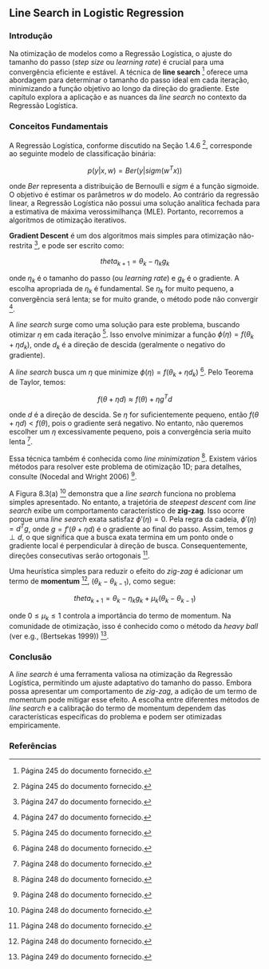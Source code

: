 ## Line Search in Logistic Regression

### Introdução
Na otimização de modelos como a Regressão Logística, o ajuste do tamanho do passo (*step size* ou *learning rate*) é crucial para uma convergência eficiente e estável. A técnica de **line search** [^1] oferece uma abordagem para determinar o tamanho do passo ideal em cada iteração, minimizando a função objetivo ao longo da direção do gradiente. Este capítulo explora a aplicação e as nuances da *line search* no contexto da Regressão Logística.

### Conceitos Fundamentais

A Regressão Logística, conforme discutido na Seção 1.4.6 [^1], corresponde ao seguinte modelo de classificação binária:

$$p(y|x, w) = Ber(y|sigm(w^Tx))$$

onde $Ber$ representa a distribuição de Bernoulli e $sigm$ é a função sigmoide. O objetivo é estimar os parâmetros $w$ do modelo. Ao contrário da regressão linear, a Regressão Logística não possui uma solução analítica fechada para a estimativa de máxima verossimilhança (MLE). Portanto, recorremos a algoritmos de otimização iterativos.

**Gradient Descent** é um dos algoritmos mais simples para otimização não-restrita [^3], e pode ser escrito como:

$$theta_{k+1} = \theta_k - \eta_k g_k$$

onde $\eta_k$ é o tamanho do passo (ou *learning rate*) e $g_k$ é o gradiente. A escolha apropriada de $\eta_k$ é fundamental. Se $\eta_k$ for muito pequeno, a convergência será lenta; se for muito grande, o método pode não convergir [^3].

A *line search* surge como uma solução para este problema, buscando otimizar $\eta$ em cada iteração [^1]. Isso envolve minimizar a função $\phi(\eta) = f(\theta_k + \eta d_k)$, onde $d_k$ é a direção de descida (geralmente o negativo do gradiente).

A *line search* busca um $\eta$ que minimize $\phi(\eta) = f(\theta_k + \eta d_k)$ [^4]. Pelo Teorema de Taylor, temos:

$$f(\theta + \eta d) \approx f(\theta) + \eta g^T d$$

onde $d$ é a direção de descida. Se $\eta$ for suficientemente pequeno, então $f(\theta + \eta d) < f(\theta)$, pois o gradiente será negativo. No entanto, não queremos escolher um $\eta$ excessivamente pequeno, pois a convergência seria muito lenta [^4].

Essa técnica também é conhecida como *line minimization* [^4]. Existem vários métodos para resolver este problema de otimização 1D; para detalhes, consulte (Nocedal and Wright 2006) [^4].

A Figura 8.3(a) [^4] demonstra que a *line search* funciona no problema simples apresentado. No entanto, a trajetória de *steepest descent* com *line search* exibe um comportamento característico de **zig-zag**. Isso ocorre porque uma *line search* exata satisfaz $\phi'(\eta) = 0$. Pela regra da cadeia, $\phi'(\eta) = d^T g$, onde $g = f'(\theta + \eta d)$ é o gradiente ao final do passo. Assim, temos $g \perp d$, o que significa que a busca exata termina em um ponto onde o gradiente local é perpendicular à direção de busca. Consequentemente, direções consecutivas serão ortogonais [^4].

Uma heurística simples para reduzir o efeito do *zig-zag* é adicionar um termo de **momentum** [^4], $(\theta_k - \theta_{k-1})$, como segue:

$$theta_{k+1} = \theta_k - \eta_k g_k + \mu_k(\theta_k - \theta_{k-1})$$

onde $0 \leq \mu_k \leq 1$ controla a importância do termo de momentum. Na comunidade de otimização, isso é conhecido como o método da *heavy ball* (ver e.g., (Bertsekas 1999)) [^5].

### Conclusão

A *line search* é uma ferramenta valiosa na otimização da Regressão Logística, permitindo um ajuste adaptativo do tamanho do passo. Embora possa apresentar um comportamento de *zig-zag*, a adição de um termo de momentum pode mitigar esse efeito. A escolha entre diferentes métodos de *line search* e a calibração do termo de momentum dependem das características específicas do problema e podem ser otimizadas empiricamente.

### Referências
[^1]: Página 245 do documento fornecido.
[^3]: Página 247 do documento fornecido.
[^4]: Página 248 do documento fornecido.
[^5]: Página 249 do documento fornecido.
<!-- END -->